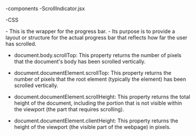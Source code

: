 <!-- S C R O L L       I N D I C A T O R -->

-components
    -ScrollIndicator.jsx

-CSS

<div className="scroll-progress-tracking-container">
- This is the wrapper for the progress bar.
- Its purpose is to provide a layout or structure for the actual progress bar that reflects how 
    far the user has scrolled.


- document.body.scrollTop:
This property returns the number of pixels that the document's body has been scrolled vertically.

- document.documentElement.scrollTop:
This property returns the number of pixels that the root element (typically the <html> element)
     has been scrolled vertically.

- document.documentElement.scrollHeight:
This property returns the total height of the document, including the portion that is not 
    visible within the viewport (the part that requires scrolling).

- document.documentElement.clientHeight:
This property returns the height of the viewport (the visible part of the webpage) in pixels.